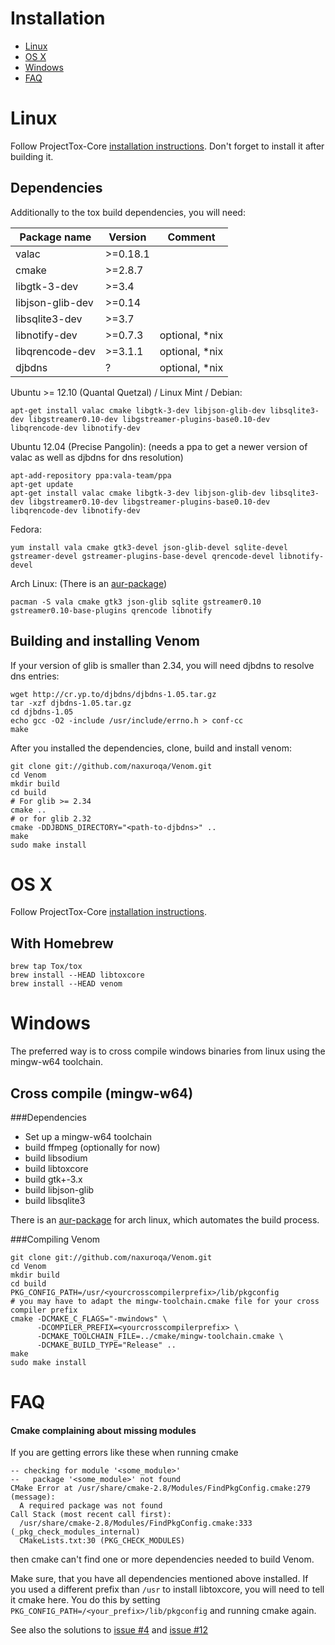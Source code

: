 Installation
============
- [Linux](#linux)
- [OS X](#os-x)
- [Windows](#windows)
- [FAQ](#faq)

Linux
=====

Follow ProjectTox-Core [installation instructions](https://github.com/irungentoo/ProjectTox-Core/blob/master/INSTALL.md#linux).
Don't forget to install it after building it.

Dependencies
------------

Additionally to the tox build dependencies, you will need:

| Package name     | Version   | Comment        |
|------------------|-----------|----------------|
| valac            | >=0.18.1  |                |
| cmake            | >=2.8.7   |                |
| libgtk-3-dev     | >=3.4     |                |
| libjson-glib-dev | >=0.14    |                |
| libsqlite3-dev   | >=3.7     |                |
| libnotify-dev    | >=0.7.3   | optional, *nix |
| libqrencode-dev  | >=3.1.1   | optional, *nix |
| djbdns           | ?         | optional, *nix |


Ubuntu >= 12.10 (Quantal Quetzal) / Linux Mint / Debian:

    apt-get install valac cmake libgtk-3-dev libjson-glib-dev libsqlite3-dev libgstreamer0.10-dev libgstreamer-plugins-base0.10-dev libqrencode-dev libnotify-dev

Ubuntu 12.04 (Precise Pangolin): (needs a ppa to get a newer version of valac as well as djbdns for dns resolution)

    apt-add-repository ppa:vala-team/ppa
    apt-get update
    apt-get install valac cmake libgtk-3-dev libjson-glib-dev libsqlite3-dev libgstreamer0.10-dev libgstreamer-plugins-base0.10-dev libqrencode-dev libnotify-dev

Fedora:

    yum install vala cmake gtk3-devel json-glib-devel sqlite-devel gstreamer-devel gstreamer-plugins-base-devel qrencode-devel libnotify-devel

Arch Linux: (There is an [aur-package](https://aur.archlinux.org/packages/venom-git))

    pacman -S vala cmake gtk3 json-glib sqlite gstreamer0.10 gstreamer0.10-base-plugins qrencode libnotify

Building and installing Venom
-----------------------------

If your version of glib is smaller than 2.34, you will need djbdns to resolve dns entries:

    wget http://cr.yp.to/djbdns/djbdns-1.05.tar.gz
    tar -xzf djbdns-1.05.tar.gz
    cd djbdns-1.05
    echo gcc -O2 -include /usr/include/errno.h > conf-cc
    make

After you installed the dependencies, clone, build and install venom:

    git clone git://github.com/naxuroqa/Venom.git
    cd Venom
    mkdir build
    cd build
    # For glib >= 2.34
    cmake ..
    # or for glib 2.32
    cmake -DDJBDNS_DIRECTORY="<path-to-djbdns>" ..
    make
    sudo make install

OS X
====

Follow ProjectTox-Core [installation instructions](https://github.com/irungentoo/ProjectTox-Core/blob/master/INSTALL.md#os-x).

With Homebrew
-------------

    brew tap Tox/tox
    brew install --HEAD libtoxcore
    brew install --HEAD venom

Windows
=======

The preferred way is to cross compile windows binaries from linux using the mingw-w64 toolchain.

Cross compile (mingw-w64)
-------------------------

###Dependencies
* Set up a mingw-w64 toolchain
* build ffmpeg (optionally for now)
* build libsodium
* build libtoxcore
* build gtk+-3.x
* build libjson-glib
* build libsqlite3

There is an [aur-package](https://aur.archlinux.org/packages/mingw-w64-venom-git) for arch linux, which automates the build process.

###Compiling Venom

    git clone git://github.com/naxuroqa/Venom.git
    cd Venom
    mkdir build
    cd build
    PKG_CONFIG_PATH=/usr/<yourcrosscompilerprefix>/lib/pkgconfig
    # you may have to adapt the mingw-toolchain.cmake file for your cross compiler prefix
    cmake -DCMAKE_C_FLAGS="-mwindows" \
          -DCOMPILER_PREFIX=<yourcrosscompilerprefix> \
          -DCMAKE_TOOLCHAIN_FILE=../cmake/mingw-toolchain.cmake \
          -DCMAKE_BUILD_TYPE="Release" ..
    make
    sudo make install

FAQ
===
#### Cmake complaining about missing modules
If you are getting errors like these when running cmake

    -- checking for module '<some_module>'
    --   package '<some_module>' not found
    CMake Error at /usr/share/cmake-2.8/Modules/FindPkgConfig.cmake:279 (message):
      A required package was not found
    Call Stack (most recent call first):
      /usr/share/cmake-2.8/Modules/FindPkgConfig.cmake:333 (_pkg_check_modules_internal)
      CMakeLists.txt:30 (PKG_CHECK_MODULES)

then cmake can't find one or more dependencies needed to build Venom.

Make sure, that you have all dependencies mentioned above installed.
If you used a different prefix than ``/usr`` to install libtoxcore, you will need to tell it cmake here.
You do this by setting ``PKG_CONFIG_PATH=/<your_prefix>/lib/pkgconfig`` and running cmake again.

See also the solutions to [issue #4](https://github.com/naxuroqa/Venom/issues/4) and [issue #12](https://github.com/naxuroqa/Venom/issues/12)
